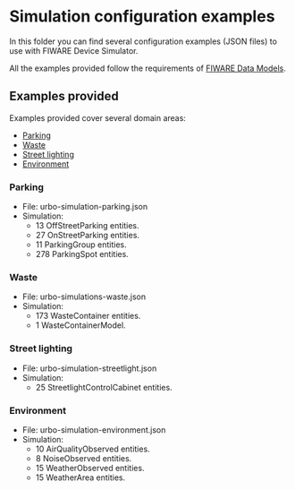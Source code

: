 # Simulation configuration examples
In this folder you can find several configuration examples (JSON files) to use with FIWARE Device Simulator.

All the examples provided follow the requirements of [FIWARE Data Models](http://fiware-datamodels.readthedocs.io).

## Examples provided
Examples provided cover several domain areas:
- [Parking](#parking)
- [Waste](#waste)
- [Street lighting](#street-lighting)
- [Environment](#environment)

### Parking
- File: urbo-simulation-parking.json
- Simulation:
  - 13 OffStreetParking entities.
  - 27 OnStreetParking entities.
  - 11 ParkingGroup entities.
  - 278 ParkingSpot entities.

### Waste
- File: urbo-simulations-waste.json
- Simulation:
  - 173 WasteContainer entities.
  - 1 WasteContainerModel.

### Street lighting
- File: urbo-simulation-streetlight.json
- Simulation:
  - 25 StreetlightControlCabinet entities.

### Environment
- File: urbo-simulation-environment.json
- Simulation:
  - 10 AirQualityObserved entities.
  - 8 NoiseObserved entities.
  - 15 WeatherObserved entities.
  - 15 WeatherArea entities.
